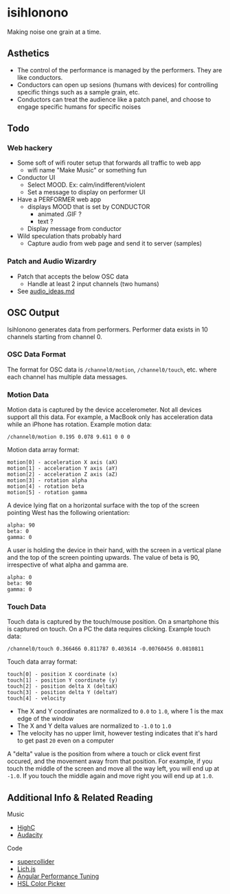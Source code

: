 isihlonono
==========

Making noise one grain at a time.

## Asthetics

* The control of the performance is managed by the performers. They are like conductors.
* Conductors can open up sesions (humans with devices) for controlling specific things such as a sample grain, etc.
* Conductors can treat the audience like a patch panel, and choose to engage specific humans for specific noises

## Todo

### Web hackery

* Some soft of wifi router setup that forwards all traffic to web app
    * wifi name "Make Music" or something fun
* Conductor UI
    * Select MOOD. Ex: calm/indifferent/violent
    * Set a message to display on performer UI
* Have a PERFORMER web app
  * displays MOOD that is set by CONDUCTOR
    * animated .GIF ?
    * text ?
  * Display message from conductor  
* Wild speculation thats probably hard
  * Capture audio from web page and send it to server (samples)

### Patch and Audio Wizardry

* Patch that accepts the below OSC data
  * Handle at least 2 input channels (two humans)
* See [audio_ideas.md](audio_ideas.md)

## OSC Output

Isihlonono generates data from performers. Performer data exists in 10 channels starting from channel 0.

### OSC Data Format

The format for OSC data is `/channel0/motion`, `/channel0/touch`, etc. where each channel has multiple data messages.

### Motion Data

Motion data is captured by the device accelerometer. Not all devices support all this data. For example, a MacBook only has acceleration data while an iPhone has rotation. Example motion data:

    /channel0/motion 0.195 0.078 9.611 0 0 0

Motion data array format:

    motion[0] - acceleration X axis (aX)
    motion[1] - acceleration Y axis (aY)
    motion[2] - acceleration Z axis (aZ)
    motion[3] - rotation alpha
    motion[4] - rotation beta
    motion[5] - rotation gamma

A device lying flat on a horizontal surface with the top of the screen pointing West has the following orientation:

    alpha: 90
    beta: 0
    gamma: 0

A user is holding the device in their hand, with the screen in a vertical plane and the top of the screen pointing upwards. The value of beta is 90, irrespective of what alpha and gamma are.

    alpha: 0
    beta: 90
    gamma: 0

### Touch Data

Touch data is captured by the touch/mouse position. On a smartphone this is captured on touch. On a PC the data requires clicking. Example touch data:

    /channel0/touch 0.366466 0.811787 0.403614 -0.00760456 0.0810811

Touch data array format:

    touch[0] - position X coordinate (x)
    touch[1] - position Y coordinate (y)
    touch[2] - position delta X (deltaX)
    touch[3] - position delta Y (deltaY)
    touch[4] - velocity

* The X and Y coordinates are normalized to `0.0` to `1.0`, where 1 is the max edge of the window
* The X and Y delta values are normalized to `-1.0` to `1.0`  
* The velocity has no upper limit, however testing indicates that it's hard to get past `20` even on a computer

A "delta" value is the position from where a touch or click event first occured, and the movement away from that position. For example, if you touch the middle of the screen and move all the way left, you will end up at `-1.0`. If you touch the middle again and move right you will end up at `1.0`.

## Additional Info & Related Reading

Music

* [HighC](http://highc.org/)
* [Audacity](http://audacity.sourceforge.net/)

Code

* [supercollider](http://supercollider.github.io/)
* [Lich.js](https://github.com/aphexddb/Lich.js)
* [Angular Performance Tuning](http://www.slideshare.net/dragosrusu/angularjs-overcoming-performance-issues-limits)
* [HSL Color Picker](http://hslpicker.com/)
